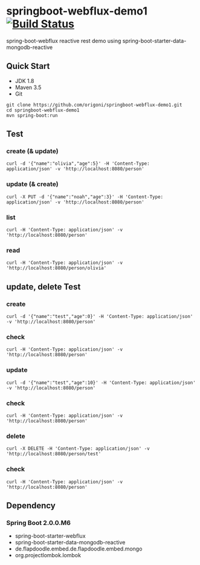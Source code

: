 # springboot-webflux-demo1 [![Build Status](https://travis-ci.org/origoni/springboot-webflux-demo1.svg?branch=master)](https://travis-ci.org/origoni/springboot-webflux-demo1)

spring-boot-webflux reactive rest demo
using spring-boot-starter-data-mongodb-reactive

## Quick Start

- JDK 1.8
- Maven 3.5
- Git

```
git clone https://github.com/origoni/springboot-webflux-demo1.git
cd springboot-webflux-demo1
mvn spring-boot:run
```

## Test

### create (& update)
```
curl -d '{"name":"olivia","age":5}' -H 'Content-Type: application/json' -v 'http://localhost:8080/person'
```
### update (& create)
```
curl -X PUT -d '{"name":"noah","age":3}' -H 'Content-Type: application/json' -v 'http://localhost:8080/person'
```
### list
```
curl -H 'Content-Type: application/json' -v 'http://localhost:8080/person'
```
### read
```
curl -H 'Content-Type: application/json' -v 'http://localhost:8080/person/olivia'
```

## update, delete Test

### create
```
curl -d '{"name":"test","age":0}' -H 'Content-Type: application/json' -v 'http://localhost:8080/person'
```
### check
```
curl -H 'Content-Type: application/json' -v 'http://localhost:8080/person'
```
### update
```
curl -d '{"name":"test","age":10}' -H 'Content-Type: application/json' -v 'http://localhost:8080/person'
```
### check
```
curl -H 'Content-Type: application/json' -v 'http://localhost:8080/person'
```
### delete
```
curl -X DELETE -H 'Content-Type: application/json' -v 'http://localhost:8080/person/test'
```
### check
```
curl -H 'Content-Type: application/json' -v 'http://localhost:8080/person'
```


## Dependency

### Spring Boot 2.0.0.M6
- spring-boot-starter-webflux
- spring-boot-starter-data-mongodb-reactive
- de.flapdoodle.embed.de.flapdoodle.embed.mongo
- org.projectlombok.lombok
